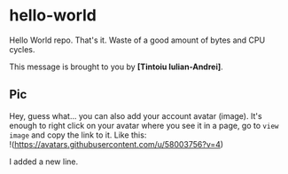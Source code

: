 # hello-world

Hello World repo. That's it. Waste of a good amount of bytes and CPU cycles.

This message is brought to you by **[Tintoiu Iulian-Andrei]**.

## Pic

Hey, guess what... you can also add your account avatar (image). It's enough to right click on your avatar where you see it in a page, go to `view image` and copy the link to it.
Like this:  
!(https://avatars.githubusercontent.com/u/58003756?v=4)

I added a new line.